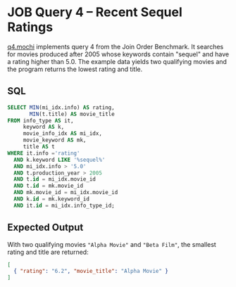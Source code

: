 # JOB Query 4 – Recent Sequel Ratings

[q4.mochi](./q4.mochi) implements query 4 from the Join Order Benchmark. It
searches for movies produced after 2005 whose keywords contain "sequel" and have
a rating higher than 5.0. The example data yields two qualifying movies and the
program returns the lowest rating and title.

## SQL
```sql
SELECT MIN(mi_idx.info) AS rating,
       MIN(t.title) AS movie_title
FROM info_type AS it,
     keyword AS k,
     movie_info_idx AS mi_idx,
     movie_keyword AS mk,
     title AS t
WHERE it.info ='rating'
  AND k.keyword LIKE '%sequel%'
  AND mi_idx.info > '5.0'
  AND t.production_year > 2005
  AND t.id = mi_idx.movie_id
  AND t.id = mk.movie_id
  AND mk.movie_id = mi_idx.movie_id
  AND k.id = mk.keyword_id
  AND it.id = mi_idx.info_type_id;
```

## Expected Output
With two qualifying movies `"Alpha Movie"` and `"Beta Film"`, the smallest
rating and title are returned:
```json
[
  { "rating": "6.2", "movie_title": "Alpha Movie" }
]
```
